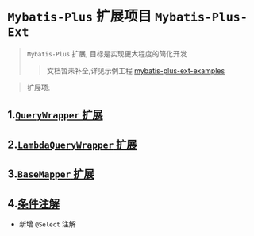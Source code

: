 #  `Mybatis-Plus` 扩展项目 `Mybatis-Plus-Ext`
> `Mybatis-Plus` 扩展, 目标是实现更大程度的简化开发
> > 文档暂未补全,详见示例工程 [mybatis-plus-ext-examples](https://github.com/photowey/mybatis-plus-ext-examples) 

> 扩展项:

## 1.[`QueryWrapper` 扩展 ](./doc/query-wrapper-ext.md)

## 2.[`LambdaQueryWrapper` 扩展 ](./doc/lambda-query-wrapper-ext.md)

## 3.[`BaseMapper` 扩展 ](./doc/base-mapper.md)

## 4.[条件注解 ](./doc/condition-annotation.md)

- 新增 `@Select` 注解
